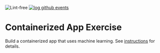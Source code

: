 ![Lint-free](https://github.com/nyu-software-engineering/containerized-app-exercise/actions/workflows/lint.yml/badge.svg)
[![log github events](https://github.com/software-students-spring2024/4-containerized-app-exercise-bzd/actions/workflows/event-logger.yml/badge.svg)](https://github.com/software-students-spring2024/4-containerized-app-exercise-bzd/actions/workflows/event-logger.yml)
# Containerized App Exercise

Build a containerized app that uses machine learning. See [instructions](./instructions.md) for details.
